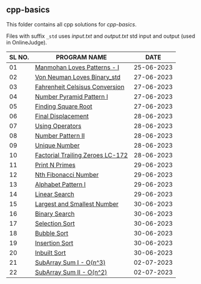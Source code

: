 ## cpp-basics

This folder contains all cpp solutions for _cpp-basics_.

Files with suffix `_std` uses _input.txt_ and _output.txt_ std input and output (used in OnlineJudge).

| SL NO. | PROGRAM NAME                                                                  | DATE       |
| ------ | ----------------------------------------------------------------------------- | ---------- |
| 01     | [Manmohan Loves Patterns - I](<01_Manmohan Loves Patterns - I.cpp>)           | 25-06-2023 |
| 02     | [Von Neuman Loves Binary_std](<02_Von Neuman Loves Binary_std.cpp>)           | 27-06-2023 |
| 03     | [Fahrenheit Celsisus Conversion](<03_Fahrenheit Celsisus Conversion.cpp>)     | 27-06-2023 |
| 04     | [Number Pyramid Pattern I](<04_Number Pyramid Pattern I.cpp>)                 | 27-06-2023 |
| 05     | [Finding Square Root](<05_Finding Square Root.cpp>)                           | 27-06-2023 |
| 06     | [Final Displacement](<06_Final Displacement.cpp>)                             | 28-06-2023 |
| 07     | [Using Operators](<07_Using Operators.cpp>)                                   | 28-06-2023 |
| 08     | [Number Pattern II](<08_Number Pattern II.cpp>)                               | 28-06-2023 |
| 09     | [Unique Number](<09_Unique Number.cpp>)                                       | 28-06-2023 |
| 10     | [Factorial Trailing Zeroes LC-172](<10_Factorial Trailing Zeroes LC-172.cpp>) | 28-06-2023 |
| 11     | [Print N Primes](<11_Print N Primes.cpp>)                                     | 29-06-2023 |
| 12     | [Nth Fibonacci Number](<12_Nth Fibonacci Number.cpp>)                         | 29-06-2023 |
| 13     | [Alphabet Pattern I](<13_Alphabet Pattern I.cpp>)                             | 29-06-2023 |
| 14     | [Linear Search](<14_Linear Search.cpp>)                                       | 29-06-2023 |
| 15     | [Largest and Smallest Number](<15_Largest and Smallest Number.cpp>)           | 30-06-2023 |
| 16     | [Binary Search](<16_Binary Search.cpp>)                                       | 30-06-2023 |
| 17     | [Selection Sort](<17_Selection Sort.cpp>)                                     | 30-06-2023 |
| 18     | [Bubble Sort](<18_Bubble Sort.cpp>)                                           | 30-06-2023 |
| 19     | [Insertion Sort](<19_Insertion Sort.cpp>)                                     | 30-06-2023 |
| 20     | [Inbuilt Sort](<20_Inbuilt Sort.cpp>)                                         | 30-06-2023 |
| 21     | [SubArray Sum I - O(n^3)](<21_SubArray Sum I - O(n3).cpp>)                    | 02-07-2023 |
| 22 | [SubArray Sum II - O(n^2)](<22_SubArray Sum II - O(n2).cpp>) | 02-07-2023 | 
